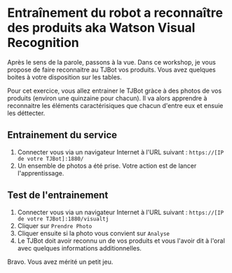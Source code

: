 # Entraînement du robot a reconnaître des produits aka Watson Visual Recognition

Après le sens de la parole, passons à la vue.
Dans ce workshop, je vous propose de faire reconnaitre au TJBot vos produits. Vous avez quelques boites à votre disposition sur les tables.

Pour cet exercice, vous allez entrainer le TJBot gràce à des photos de vos produits (environ une quinzaine pour chacun). Il va alors apprendre à reconnaitre les éléments caractérisiques que chacun d'entre eux et ensuie les déttecter.

## Entrainement du service
1. Connecter vous via un navigateur Internet à l'URL suivant : `https://[IP de votre TJBot]:1880/`
2. Un ensemble de photos a été prise. Votre action est de lancer l'apprentissage.


## Test de l'entrainement
1. Connecter vous via un navigateur Internet à l'URL suivant : `https://[IP de votre TJBot]:1880/visualtj`
2. Cliquer sur `Prendre Photo`
3. Cliquer ensuite si la photo vous convient sur `Analyse`
4. Le TJBot doit avoir reconnu un de vos produits et vous l'avoir dit à l'oral avec quelques informations additionnelles.

Bravo. Vous avez mérité un petit jeu. 


